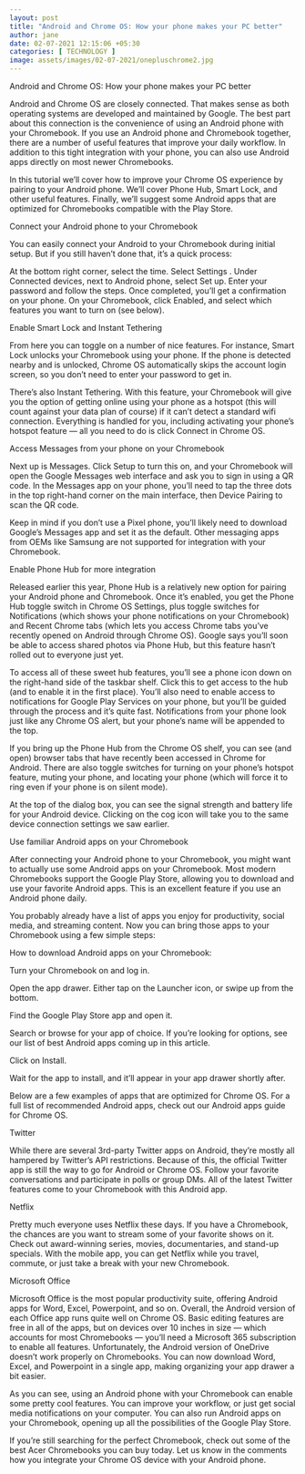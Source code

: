 ```yaml
---
layout: post
title: "Android and Chrome OS: How your phone makes your PC better"
author: jane 
date: 02-07-2021 12:15:06 +05:30 
categories: [ TECHNOLOGY ] 
image: assets/images/02-07-2021/onepluschrome2.jpg
---
```

Android and Chrome OS: How your phone makes your PC better

Android and Chrome OS are closely connected. That makes sense as both operating systems are developed and maintained by Google. The best part about this connection is the convenience of using an Android phone with your Chromebook. If you use an Android phone and Chromebook together, there are a number of useful features that improve your daily workflow. In addition to this tight integration with your phone, you can also use Android apps directly on most newer Chromebooks.

In this tutorial we’ll cover how to improve your Chrome OS experience by pairing to your Android phone. We’ll cover Phone Hub, Smart Lock, and other useful features. Finally, we’ll suggest some Android apps that are optimized for Chromebooks compatible with the Play Store.

Connect your Android phone to your Chromebook

You can easily connect your Android to your Chromebook during initial setup. But if you still haven’t done that, it’s a quick process:

At the bottom right corner, select the time. Select Settings . Under Connected devices, next to Android phone, select Set up. Enter your password and follow the steps. Once completed, you’ll get a confirmation on your phone. On your Chromebook, click Enabled, and select which features you want to turn on (see below).

Enable Smart Lock and Instant Tethering

From here you can toggle on a number of nice features. For instance, Smart Lock unlocks your Chromebook using your phone. If the phone is detected nearby and is unlocked, Chrome OS automatically skips the account login screen, so you don’t need to enter your password to get in.

There’s also Instant Tethering. With this feature, your Chromebook will give you the option of getting online using your phone as a hotspot (this will count against your data plan of course) if it can’t detect a standard wifi connection. Everything is handled for you, including activating your phone’s hotspot feature — all you need to do is click Connect in Chrome OS.

Access Messages from your phone on your Chromebook

Next up is Messages. Click Setup to turn this on, and your Chromebook will open the Google Messages web interface and ask you to sign in using a QR code. In the Messages app on your phone, you’ll need to tap the three dots in the top right-hand corner on the main interface, then Device Pairing to scan the QR code.

Keep in mind if you don’t use a Pixel phone, you’ll likely need to download Google’s Messages app and set it as the default. Other messaging apps from OEMs like Samsung are not supported for integration with your Chromebook.

Enable Phone Hub for more integration

Released earlier this year, Phone Hub is a relatively new option for pairing your Android phone and Chromebook. Once it’s enabled, you get the Phone Hub toggle switch in Chrome OS Settings, plus toggle switches for Notifications (which shows your phone notifications on your Chromebook) and Recent Chrome tabs (which lets you access Chrome tabs you’ve recently opened on Android through Chrome OS). Google says you’ll soon be able to access shared photos via Phone Hub, but this feature hasn’t rolled out to everyone just yet.

To access all of these sweet hub features, you’ll see a phone icon down on the right-hand side of the taskbar shelf. Click this to get access to the hub (and to enable it in the first place). You’ll also need to enable access to notifications for Google Play Services on your phone, but you’ll be guided through the process and it’s quite fast. Notifications from your phone look just like any Chrome OS alert, but your phone’s name will be appended to the top.

If you bring up the Phone Hub from the Chrome OS shelf, you can see (and open) browser tabs that have recently been accessed in Chrome for Android. There are also toggle switches for turning on your phone’s hotspot feature, muting your phone, and locating your phone (which will force it to ring even if your phone is on silent mode).

At the top of the dialog box, you can see the signal strength and battery life for your Android device. Clicking on the cog icon will take you to the same device connection settings we saw earlier.

Use familiar Android apps on your Chromebook

After connecting your Android phone to your Chromebook, you might want to actually use some Android apps on your Chromebook. Most modern Chromebooks support the Google Play Store, allowing you to download and use your favorite Android apps. This is an excellent feature if you use an Android phone daily.

You probably already have a list of apps you enjoy for productivity, social media, and streaming content. Now you can bring those apps to your Chromebook using a few simple steps:

How to download Android apps on your Chromebook:

Turn your Chromebook on and log in.

Open the app drawer. Either tap on the Launcher icon, or swipe up from the bottom.

Find the Google Play Store app and open it.

Search or browse for your app of choice. If you’re looking for options, see our list of best Android apps coming up in this article.

Click on Install.

Wait for the app to install, and it’ll appear in your app drawer shortly after.

Below are a few examples of apps that are optimized for Chrome OS. For a full list of recommended Android apps, check out our Android apps guide for Chrome OS.

Twitter

While there are several 3rd-party Twitter apps on Android, they’re mostly all hampered by Twitter’s API restrictions. Because of this, the official Twitter app is still the way to go for Android or Chrome OS. Follow your favorite conversations and participate in polls or group DMs. All of the latest Twitter features come to your Chromebook with this Android app.

Netflix

Pretty much everyone uses Netflix these days. If you have a Chromebook, the chances are you want to stream some of your favorite shows on it. Check out award-winning series, movies, documentaries, and stand-up specials. With the mobile app, you can get Netflix while you travel, commute, or just take a break with your new Chromebook.

Microsoft Office

Microsoft Office is the most popular productivity suite, offering Android apps for Word, Excel, Powerpoint, and so on. Overall, the Android version of each Office app runs quite well on Chrome OS. Basic editing features are free in all of the apps, but on devices over 10 inches in size — which accounts for most Chromebooks — you’ll need a Microsoft 365 subscription to enable all features. Unfortunately, the Android version of OneDrive doesn’t work properly on Chromebooks. You can now download Word, Excel, and Powerpoint in a single app, making organizing your app drawer a bit easier.

As you can see, using an Android phone with your Chromebook can enable some pretty cool features. You can improve your workflow, or just get social media notifications on your computer. You can also run Android apps on your Chromebook, opening up all the possibilities of the Google Play Store.

If you’re still searching for the perfect Chromebook, check out some of the best Acer Chromebooks you can buy today. Let us know in the comments how you integrate your Chrome OS device with your Android phone.